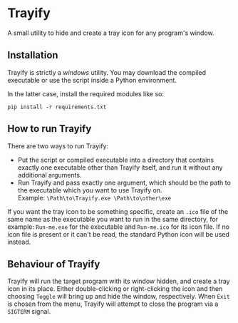# Trayify
A small utility to hide and create a tray icon for any program's window.

## Installation
Trayify is strictly a _windows_ utility. You may download the compiled executable or use the script inside a Python environment.

In the latter case, install the required modules like so:

`pip install -r requirements.txt`

## How to run Trayify
There are two ways to run Trayify:
- Put the script or compiled executable into a directory that contains exactly one executable other than Trayify itself, and run it without any additional arguments.
- Run Trayify and pass exactly one argument, which should be the path to the executable which you want to use Trayify on.<br/>Example: `\Path\to\Trayify.exe \Path\to\other\exe`

If you want the tray icon to be something specific, create an `.ico` file of the same name as the executable you want to run in the same directory, for example: `Run-me.exe` for the executable and `Run-me.ico` for its icon file. If no icon file is present or it can't be read, the standard Python icon will be used instead.

## Behaviour of Trayify
Trayify will run the target program with its window hidden, and create a tray icon in its place. Either double-clicking or right-clicking the icon and then choosing `Toggle` will bring up and hide the window, respectively. When `Exit` is chosen from the menu, Trayify will attempt to close the program via a `SIGTERM` signal.
